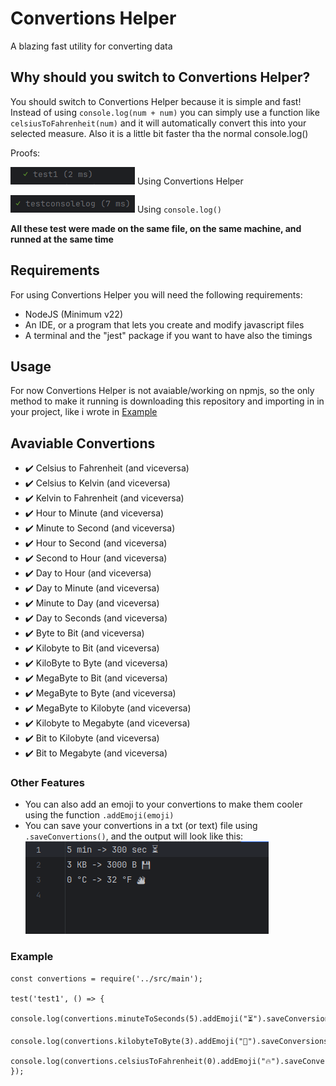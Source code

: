 # Convertions Helper
A blazing fast utility for converting data 

## Why should you switch to Convertions Helper?
You should switch to Convertions Helper because it is simple and fast!  Instead of using ```console.log(num + num)``` you can simply use a function like ```celsiusToFahrenheit(num)``` and it will automatically convert this into your selected measure.  Also it is a little bit faster tha the normal console.log() 

Proofs:

![test1](/images/test1.png)  Using Convertions Helper

![testconsolelog](/images/testconsolelog.png) Using ```console.log()```

**All these test were made on the same file, on the same machine, and runned at the same time**


## Requirements
For using Convertions Helper you will need the following requirements:
- NodeJS (Minimum v22)
- An IDE, or a program that lets you create and modify javascript files
- A terminal and the "jest" package if you want to have also the timings


## Usage
For now Convertions Helper is not avaiable/working on npmjs, so the only method to make it running is downloading this repository and importing in in your project, like i wrote in [Example](#Example)


## Avaviable Convertions
- ✔️ Celsius to Fahrenheit (and viceversa)
- ✔️ Celsius to Kelvin (and viceversa)
- ✔️ Kelvin to Fahrenheit (and viceversa)
- ✔️ Hour to Minute (and viceversa)
- ✔️ Minute to Second (and viceversa)
- ✔️ Hour to Second (and viceversa)
- ✔️ Second to Hour (and viceversa)
- ✔️ Day to Hour (and viceversa)
- ✔️ Day to Minute (and viceversa)
- ✔️ Minute to Day (and viceversa)
- ✔️ Day to Seconds (and viceversa)
- ✔️ Byte to Bit (and viceversa)
- ✔️ Kilobyte to Bit (and viceversa)
- ✔️ KiloByte to Byte (and viceversa)
- ✔️ MegaByte to Bit (and viceversa)
- ✔️ MegaByte to Byte (and viceversa)
- ✔️ MegaByte to Kilobyte (and viceversa)
- ✔️ Kilobyte to Megabyte (and viceversa)
- ✔️ Bit to Kilobyte (and viceversa)
- ✔️ Bit to Megabyte (and viceversa)

### Other Features
- You can also add an emoji to your convertions to make them cooler using the function ```.addEmoji(emoji)```
- You can save your convertions in a txt (or text) file using ```.saveConvertions()```, and the output will look like this: 
![txttest](/images/txt.png)

### Example 

``` 
const convertions = require('../src/main');

test('test1', () => {
    console.log(convertions.minuteToSeconds(5).addEmoji("⏳").saveConversions());
    console.log(convertions.kilobyteToByte(3).addEmoji("💾").saveConversions());
    console.log(convertions.celsiusToFahrenheit(0).addEmoji("🔥").saveConversions());
});
```
